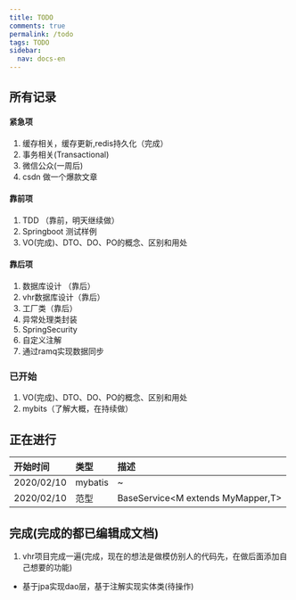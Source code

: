 ```yaml
---
title: TODO
comments: true
permalink: /todo
tags: TODO
sidebar:
  nav: docs-en
---
```


## 所有记录

#### 紧急项
1. 缓存相关，缓存更新,redis持久化（完成）
2. 事务相关(Transactional)
3. 微信公众(一周后)
4. csdn 做一个爆款文章

#### 靠前项
1. TDD （靠前，明天继续做）
2. Springboot 测试样例
3. VO(完成)、DTO、DO、PO的概念、区别和用处

#### 靠后项
1. 数据库设计 （靠后）
2. vhr数据库设计（靠后）
3. 工厂类（靠后）
4. 异常处理类封装
5. SpringSecurity
6. 自定义注解
7. 通过ramq实现数据同步



### 已开始
1. VO(完成)、DTO、DO、PO的概念、区别和用处
2. mybits（了解大概，在持续做）


## 正在进行

| 开始时间 | 类型 | 描述 |
| :-----| :---- | :---- |
| 2020/02/10 | mybatis | ~ |
| 2020/02/10 | 范型 | BaseService<M extends MyMapper<T>,T> |


## 完成(完成的都已编辑成文档)
1. vhr项目完成一遍(完成，现在的想法是做模仿别人的代码先，在做后面添加自己想要的功能)
  - 基于jpa实现dao层，基于注解实现实体类(待操作)
